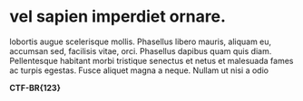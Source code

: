 # vel sapien imperdiet ornare.

lobortis augue scelerisque mollis. Phasellus libero mauris, aliquam eu, accumsan sed, facilisis vitae, orci. Phasellus dapibus quam quis diam. Pellentesque habitant morbi tristique senectus et netus et malesuada fames ac turpis egestas. Fusce aliquet magna a neque. Nullam ut nisi a odio

**CTF-BR{123}**
